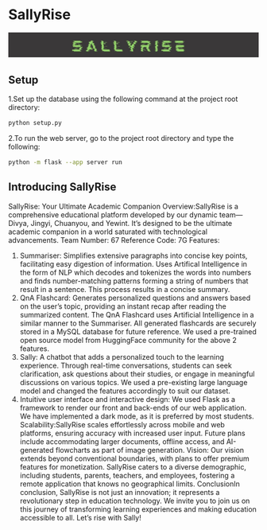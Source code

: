 # SallyRise

![SallyRise Logo](static\logo.jpg)

## Setup

1.Set up the database using the following command at the project root directory:

```bash
python setup.py
```

2.To run the web server, go to the project root directory and type the following:

```bash
python -m flask --app server run
```

## Introducing SallyRise

SallyRise: Your Ultimate Academic Companion
Overview:SallyRise is a comprehensive educational platform developed by our dynamic team—Divya, Jingyi, Chuanyou, and Yewint. It’s designed to be the ultimate academic companion in a world saturated with technological advancements.
Team Number: 67
Reference Code: 7G
Features:

1. Summariser: Simplifies extensive paragraphs into concise key points, facilitating easy digestion of information. Uses Artifical Intelligence in the form of NLP which decodes and tokenizes the words into numbers and finds number-matching patterns forming a string of numbers that result in a sentence. This process results in a concise summary.
2. QnA Flashcard: Generates personalized questions and answers based on the user’s topic, providing an instant recap after reading the summarized content. The QnA Flashcard uses Artificial Intelligence in a similar manner to the Summariser. All generated flashcards are securely stored in a MySQL database for future reference. We used a pre-trained open source model from HuggingFace community for the above 2 features.
3. Sally: A chatbot that adds a personalized touch to the learning experience. Through real-time conversations, students can seek clarification, ask questions about their studies, or engage in meaningful discussions on various topics. We used a pre-existing large language model and changed the features accordingly to suit our dataset.
4. Intuitive user interface and interactive design: We used Flask as a framework to render our front and back-ends of our web application. We have implemented a dark mode, as it is preferred by most students.
Scalability:SallyRise scales effortlessly across mobile and web platforms, ensuring accuracy with increased user input. Future plans include accommodating larger documents, offline access, and AI-generated flowcharts as part of image generation.
Vision:
Our vision extends beyond conventional boundaries, with plans to offer premium features for monetization. SallyRise caters to a diverse demographic, including students, parents, teachers, and employees, fostering a remote application that knows no geographical limits.
ConclusionIn conclusion, SallyRise is not just an innovation; it represents a revolutionary step in education technology. We invite you to join us on this journey of transforming learning experiences and making education accessible to all.
Let’s rise with Sally!
